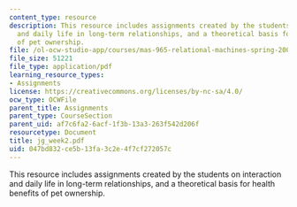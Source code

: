 ```yaml
---
content_type: resource
description: This resource includes assignments created by the students on interaction
  and daily life in long-term relationships, and a theoretical basis for health benefits
  of pet ownership.
file: /ol-ocw-studio-app/courses/mas-965-relational-machines-spring-2005/047bd832ce5b13fa3c2e4f7cf272057c_jg_week2.pdf
file_size: 51221
file_type: application/pdf
learning_resource_types:
- Assignments
license: https://creativecommons.org/licenses/by-nc-sa/4.0/
ocw_type: OCWFile
parent_title: Assignments
parent_type: CourseSection
parent_uid: af7c6fa2-6acf-1f3b-13a3-263f542d206f
resourcetype: Document
title: jg_week2.pdf
uid: 047bd832-ce5b-13fa-3c2e-4f7cf272057c
---
```

This resource includes assignments created by the students on interaction and daily life in long-term relationships, and a theoretical basis for health benefits of pet ownership.